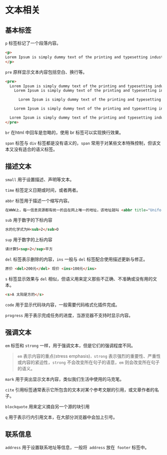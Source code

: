 # 文本相关

## 基本标签

`p` 标签标记了一个段落内容。
```html
<p>
Lorem Ipsum is simply dummy text of the printing and typesetting industry. Lorem Ipsum has been the industry's standard dummy text ever since the 1500s, when an unknown printer took a galley of type and scrambled it to make a type specimen book. It has survived not only five centuries, but also the leap into electronic typesetting, remaining essentially unchanged. It was popularised in the 1960s with the release of Letraset sheets containing Lorem Ipsum passages, and more recently with desktop publishing software like Aldus PageMaker including versions of Lorem Ipsum.
</p>
```

`pre` 原样显示文本内容包括空白、换行等。

```html
<pre>
  Lorem Ipsum is simply dummy text of the printing and typesetting industry.
    Lorem Ipsum is simply dummy text of the printing and typesetting industry.

      Lorem Ipsum is simply dummy text of the printing and typesetting industry.

    Lorem Ipsum is simply dummy text of the printing and typesetting industry.

  Lorem Ipsum is simply dummy text of the printing and typesetting industry.
</pre>
```

`br` 在html 中回车是忽略的，使用 br 标签可以实现换行效果。

`span` 标签与 `div` 标签都是没有语义的，`span` 常用于对某些文本特殊控制，但该文本又没有适合的语义标签。

## 描述文本

`small` 用于设置描述、声明等文本。

`time` 标签定义日期或时间，或者两者。

`abbr` 标签用于描述一个缩写内容。

```html
在WWW上，每一信息资源都有统一的且在网上唯一的地址，该地址就叫 <abbr title="Uniform Resource Locator">URL</abbr> 统一资源定位符。
```

`sub` 用于数字的下标内容
```html
水的化学式为H<sub>2</sub>O
```

`sup` 用于数字的上标内容
```html
请计算5<sup>2</sup>平方
```

`del` 标签表示删除的内容，`ins` 一般与 `del` 标签配合使用描述更新与修正。
```html
原价 <del>200元</del> 现价 <ins>100元</ins>
```

`s` 标签显示效果与 `del` 相似，但语义用来定义那些不正确、不准确或没有用的文本。
```html
<s>A 太阳是方的</s>
```

`code` 用于显示代码块内容，一般需要代码格式化插件完成。

`progress` 用于表示完成任务的进度，当游览器不支持时显示内容。

## 强调文本
`em` 标签和 `strong` 一样，用于强调文本，但是它们的强调程度不同。
> `em` 表示内容的重点(stress emphasis)`，strong` 表示强烈的重要性、严重性或内容的紧迫性，`strong` 不会改变所在句子的语意，`em` 则会改变所在句子的语义。

`mark` 用于突出显示文本内容，类似我们生活中使用的马克笔。

`cite` 引用标签通常表示它所包含的文本对某个参考文献的引用，或文章作者的名子。

`blockquote` 用来定义摘自另一个源的块引用

`q` 用于表示行内引用文本，在大部分浏览器中会加上引号。

## 联系信息
`address` 用于设置联系地址等信息，一般将` address` 放在` footer` 标签中。